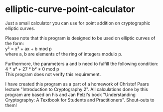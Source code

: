 # elliptic-curve-point-calculator
Just a small calculator you can use for point addition on cryptographic elliptic curves.

Please note that this program is designed to be used on elliptic curves of the form:<br/>
y² = x³ + ax + b mod p<br/>
where a, b are elements of the ring of integers modulo p.

Furthermore, the parameters a and b need to fulfill the following condition:<br/>
4 * a³ + 27 * b² ≠ 0 mod p<br/>
This program does not verify this requirement.

I have created this program as a part of a homework of Christof Paars lecture "Introduction to Cryptography 2". All calculations done by this program are based on his and Jan Pelzl's book "Understanding Cryptography: A Textbook for Students and Practitioners". Shout-outs to them!

